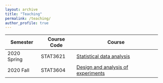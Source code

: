 ```yaml
---
layout: archive
title: "Teaching"
permalink: /teaching/
author_profile: true
---
```




|   Semester     |    Course  Code   | Course|
| -------------  |-------------      |-------------|
| 2020 Spring      |  STAT3621   | [Statistical data analysis](https://webapp.science.hku.hk/sr4/servlet/enquiry?Type=Course&course_code=STAT3621) |
| 2020 Fall    |  STAT3604  | [Design and analysis of experiments](https://webapp.science.hku.hk/sr4/servlet/enquiry?Type=Course&course_code=STAT3604)|     |

